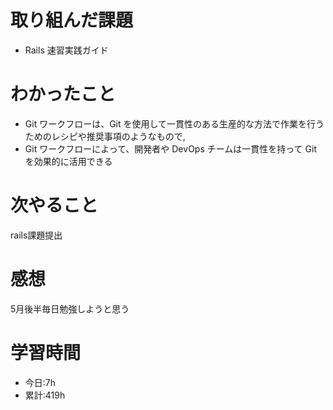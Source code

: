 # 取り組んだ課題
  - Rails 速習実践ガイド
# わかったこと
  * Git ワークフローは、Git を使用して一貫性のある生産的な方法で作業を行うためのレシピや推奨事項のようなもので,
  * Git ワークフローによって、開発者や DevOps チームは一貫性を持って Git を効果的に活用できる

 
# 次やること
rails課題提出
# 感想
5月後半毎日勉強しようと思う
# 学習時間
- 今日:7h 
- 累計:419h